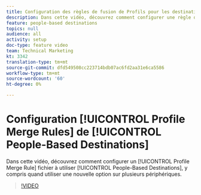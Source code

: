 ```yaml
---
title: Configuration des règles de fusion de Profils pour les destinations basées sur les personnes
description: Dans cette vidéo, découvrez comment configurer une règle de fusion de Profils à utiliser pour les destinations basées sur les personnes, y compris quand utiliser une nouvelle option sur plusieurs périphériques.
feature: people-based destinations
topics: null
audience: all
activity: setup
doc-type: feature video
team: Technical Marketing
kt: 3342
translation-type: tm+mt
source-git-commit: dfd549508cc223714bdb07ac6fd2aa31e6ca5586
workflow-type: tm+mt
source-wordcount: '60'
ht-degree: 0%

---
```



# Configuration [!UICONTROL Profile Merge Rules] de [!UICONTROL People-Based Destinations]

Dans cette vidéo, découvrez comment configurer un [!UICONTROL Profile Merge Rule] fichier à utiliser [!UICONTROL People-Based Destinations], y compris quand utiliser une nouvelle option sur plusieurs périphériques.

>[!VIDEO](https://video.tv.adobe.com/v/29076/?quality=12)
